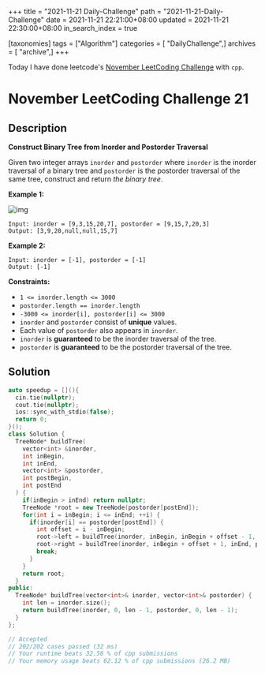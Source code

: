 +++
title = "2021-11-21 Daily-Challenge"
path = "2021-11-21-Daily-Challenge"
date = 2021-11-21 22:21:00+08:00
updated = 2021-11-21 22:30:00+08:00
in_search_index = true

[taxonomies]
tags = ["Algorithm"]
categories = [ "DailyChallenge",]
archives = [ "archive",]
+++

Today I have done leetcode's [November LeetCoding Challenge](https://leetcode.com/problems/construct-binary-tree-from-inorder-and-postorder-traversal/) with `cpp`.

<!-- more -->

# November LeetCoding Challenge 21

## Description

**Construct Binary Tree from Inorder and Postorder Traversal**

Given two integer arrays `inorder` and `postorder` where `inorder` is the inorder traversal of a binary tree and `postorder` is the postorder traversal of the same tree, construct and return *the binary tree*.

 

**Example 1:**

![img](https://assets.leetcode.com/uploads/2021/02/19/tree.jpg)

```
Input: inorder = [9,3,15,20,7], postorder = [9,15,7,20,3]
Output: [3,9,20,null,null,15,7]
```

**Example 2:**

```
Input: inorder = [-1], postorder = [-1]
Output: [-1]
```

 

**Constraints:**

- `1 <= inorder.length <= 3000`
- `postorder.length == inorder.length`
- `-3000 <= inorder[i], postorder[i] <= 3000`
- `inorder` and `postorder` consist of **unique** values.
- Each value of `postorder` also appears in `inorder`.
- `inorder` is **guaranteed** to be the inorder traversal of the tree.
- `postorder` is **guaranteed** to be the postorder traversal of the tree.

## Solution

``` cpp
auto speedup = [](){
  cin.tie(nullptr);
  cout.tie(nullptr);
  ios::sync_with_stdio(false);
  return 0;
}();
class Solution {
  TreeNode* buildTree(
    vector<int> &inorder, 
    int inBegin,
    int inEnd,
    vector<int> &postorder,
    int postBegin,
    int postEnd
  ) {
    if(inBegin > inEnd) return nullptr;
    TreeNode *root = new TreeNode(postorder[postEnd]);
    for(int i = inBegin; i <= inEnd; ++i) {
      if(inorder[i] == postorder[postEnd]) {
        int offset = i - inBegin;
        root->left = buildTree(inorder, inBegin, inBegin + offset - 1, postorder, postBegin, postBegin + offset - 1);
        root->right = buildTree(inorder, inBegin + offset + 1, inEnd, postorder, postBegin + offset, postEnd - 1);
        break;
      }
    }
    return root;
  }
public:
  TreeNode* buildTree(vector<int>& inorder, vector<int>& postorder) {
    int len = inorder.size();
    return buildTree(inorder, 0, len - 1, postorder, 0, len - 1);
  }
};

// Accepted
// 202/202 cases passed (32 ms)
// Your runtime beats 32.56 % of cpp submissions
// Your memory usage beats 62.12 % of cpp submissions (26.2 MB)
```
